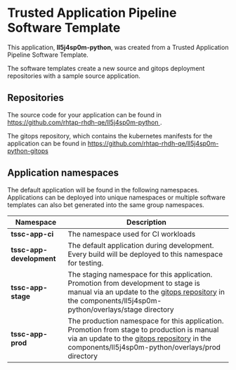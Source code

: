 # Trusted Application Pipeline Software Template

This application, **ll5j4sp0m-python**, was created from a Trusted Application Pipeline Software Template.

The software templates create a new source and gitops deployment repositories with a sample source application. 

## Repositories

The source code for your application can be found in [https://github.com/rhtap-rhdh-qe/ll5j4sp0m-python ](https://github.com/rhtap-rhdh-qe/ll5j4sp0m-python ).
 
The gitops repository, which contains the kubernetes manifests for the application can be found in 
[https://github.com/rhtap-rhdh-qe/ll5j4sp0m-python-gitops ](https://github.com/rhtap-rhdh-qe/ll5j4sp0m-python-gitops ) 

## Application namespaces 

The default application will be found in the following namespaces. Applications can be deployed into unique namespaces or multiple software templates can also bet generated into the same group namespaces.  

|  Namespace   |  Description   |  
| -------- | -------- |
| **tssc-app-ci** | The namespace used for CI workloads |
| **tssc-app-development** | The default application during development. Every build will be deployed to this namespace for testing. |
| **tssc-app-stage** | The staging namespace for this application. Promotion from development to stage is manual via an update to the [gitops repository](https://github.com/rhtap-rhdh-qe/ll5j4sp0m-python-gitops ) in the components/ll5j4sp0m-python/overlays/stage directory |
| **tssc-app-prod** | The production namespace for this application. Promotion from stage to production is manual via an update to the [gitops repository](https://github.com/rhtap-rhdh-qe/ll5j4sp0m-python-gitops ) in the components/ll5j4sp0m-python/overlays/prod directory |